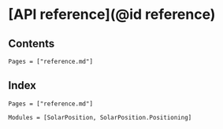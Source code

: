 # [API reference](@id reference)

## Contents

```@contents
Pages = ["reference.md"]
```

## Index

```@index
Pages = ["reference.md"]
```

```@autodocs
Modules = [SolarPosition, SolarPosition.Positioning]
```
